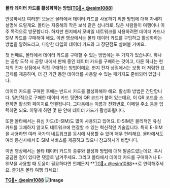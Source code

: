 **몰타 데이터 카드를 활성화하는 방법[[TG💪+ @esim1088](https://t.me/s/esim1088)]**

안녕하세요 여러분! 오늘은 몰타에서 데이터 카드를 사용하기 위한 방법에 대해 자세히 설명해 드릴게요. 몰타는 지중해의 작은 보석 같은 섬나라로, 많은 사람들이 여행이나 이주 목적으로 방문합니다. 하지만 현지에서 모바일 네트워크를 사용하려면 데이터 카드나 SIM 카드를 구매해야 해요. 이번 영상에서는 몰타 데이터 카드를 구입하고 활성화하는 방법을 알려드리고, 다양한 타입의 데이터 카드와 그 장단점도 살펴볼 거예요.

첫 번째로, 몰타에서 데이터 카드를 구매할 수 있는 방법에는 두 가지가 있습니다. 하나는 공항 도착 시 공항 내에서 판매 중인 데이터 카드를 구매하는 것이고, 다른 하나는 현지의 전자 상점에서 직접 구매하는 방법이에요. 현지 전자 상점에서는 보통 더 저렴한 요금제를 제공하며, 더 긴 기간 동안 데이터를 사용할 수 있는 패키지도 준비되어 있답니다.

데이터 카드를 구매한 후에는 반드시 카드를 활성화해야 해요. 활성화 방법은 간단합니다. 일반적으로 구매한 데이터 카드 뒷면에 QR 코드가 붙어 있는데요, 이 QR 코드를 스캔하면 활성화 페이지로 연결됩니다. 그다음에는 이름과 전화번호, 이메일 주소 등을 입력하면 되요. 이렇게 하면 몇 분 안에 데이터 카드가 활성화됩니다.

또한 몰타에서는 유심 카드(E-SIM)도 많이 사용되고 있어요. E-SIM은 물리적인 유심 카드를 교체하지 않고도 네트워크에 연결할 수 있는 혁신적인 기술입니다. 특히 E-SIM을 사용하면 여러 국가의 네트워크를 동시에 사용할 수 있어 매우 편리해요. 몰타에서도 여러 통신사에서 E-SIM 서비스를 제공하고 있으니 참고하시기 바랍니다.

이번 영상에서는 몰타 데이터 카드의 종류와 활성화 방법에 대해 말씀드렸는데요, 혹시 궁금한 점이 있다면 댓글로 남겨주세요. 그리고 몰타에서 데이터 카드를 구매하거나 E-SIM을 사용할 때 도움이 필요하다면 언제든지 **[TG💪+ @esim1088](https://t.me/s/esim1088)**로 연락해주세요. 즐거운 몰타 여행 되세요!

**[TG💪+ @esim1088](https://t.me/s/esim1088) ![Image](https://i.postimg.cc/Y0z9fWf4/image.png)**